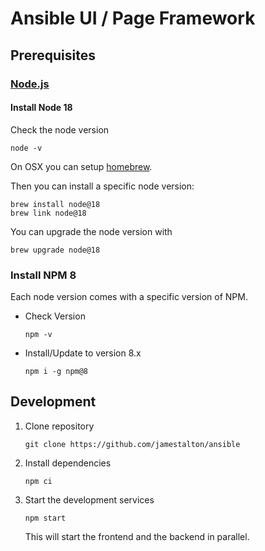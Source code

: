 # Ansible UI / Page Framework

## Prerequisites

### [Node.js](https://nodejs.org)

#### Install Node 18

Check the node version

```
node -v
```

On OSX you can setup [homebrew](https://brew.sh/).

Then you can install a specific node version:

```
brew install node@18
brew link node@18
```

You can upgrade the node version with

```
brew upgrade node@18
```

### Install NPM 8

Each node version comes with a specific version of NPM.

- Check Version

  ```
  npm -v
  ```

- Install/Update to version 8.x

  ```
  npm i -g npm@8
  ```

## Development

1. Clone repository

   ```
   git clone https://github.com/jamestalton/ansible
   ```

2. Install dependencies

   ```
   npm ci
   ```

3. Start the development services

   ```
   npm start
   ```

   This will start the frontend and the backend in parallel.

